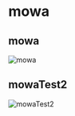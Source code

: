 # mowa

## mowa
![mowa](https://farm2.staticflickr.com/1591/25917925983_cd61eab758_o_d.gif)

## mowaTest2
![mowaTest2](https://farm2.staticflickr.com/1471/26454505821_baf5ab581f_o_d.gif)
